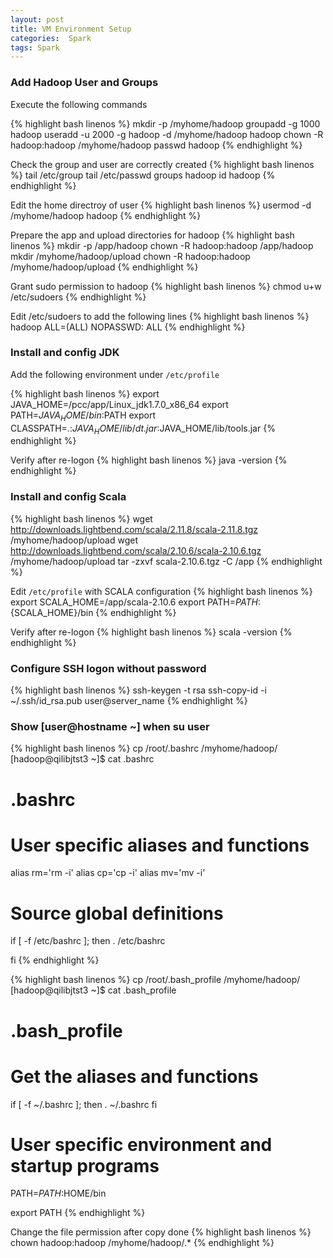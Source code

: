 ```yaml
---
layout: post
title: VM Environment Setup
categories:  Spark
tags: Spark
---
```


### Add Hadoop User and Groups

Execute the following commands

{% highlight bash linenos %}
mkdir -p /myhome/hadoop
groupadd -g 1000 hadoop
useradd -u 2000 -g hadoop -d /myhome/hadoop hadoop
chown -R hadoop:hadoop /myhome/hadoop
passwd hadoop
{% endhighlight %}

Check the group and user are correctly created
{% highlight bash linenos %}
tail /etc/group
tail /etc/passwd
groups hadoop
id hadoop
{% endhighlight %}

Edit the home directroy of user
{% highlight bash linenos %}
usermod -d /myhome/hadoop hadoop
{% endhighlight %}

Prepare the app and upload directories for hadoop
{% highlight bash linenos %}
mkdir -p /app/hadoop
chown -R hadoop:hadoop /app/hadoop
mkdir /myhome/hadoop/upload
chown -R hadoop:hadoop /myhome/hadoop/upload
{% endhighlight %}

Grant sudo permission to hadoop
{% highlight bash linenos %}
chmod u+w /etc/sudoers
{% endhighlight %}

Edit /etc/sudoers to add the following lines
{% highlight bash linenos %}
hadoop  ALL=(ALL)       NOPASSWD: ALL
{% endhighlight %}



### Install and config JDK

Add the following environment under `/etc/profile`

{% highlight bash linenos %}
 export JAVA_HOME=/pcc/app/Linux_jdk1.7.0_x86_64
 export PATH=$JAVA_HOME/bin:$PATH
 export CLASSPATH=.:$JAVA_HOME/lib/dt.jar:$JAVA_HOME/lib/tools.jar
{% endhighlight %}

Verify after re-logon
{% highlight bash linenos %}
 java -version
{% endhighlight %}



### Install and config Scala

{% highlight bash linenos %}
wget http://downloads.lightbend.com/scala/2.11.8/scala-2.11.8.tgz /myhome/hadoop/upload
wget http://downloads.lightbend.com/scala/2.10.6/scala-2.10.6.tgz /myhome/hadoop/upload
tar -zxvf scala-2.10.6.tgz -C /app
{% endhighlight %}

Edit `/etc/profile` with SCALA configuration
{% highlight bash linenos %}
export SCALA_HOME=/app/scala-2.10.6
export PATH=$PATH:${SCALA_HOME}/bin
{% endhighlight %}

Verify after re-logon
{% highlight bash linenos %}
scala -version
{% endhighlight %}


### Configure SSH logon without password
{% highlight bash linenos %}
ssh-keygen -t rsa
ssh-copy-id -i ~/.ssh/id_rsa.pub user@server_name
{% endhighlight %}



### Show [user@hostname ~]  when su user

{% highlight bash linenos %}
 cp /root/.bashrc /myhome/hadoop/
 [hadoop@qilibjtst3 ~]$ cat .bashrc
 # .bashrc

 # User specific aliases and functions

 alias rm='rm -i'
 alias cp='cp -i'
 alias mv='mv -i'

 # Source global definitions
 if [ -f /etc/bashrc ]; then
         . /etc/bashrc

 fi
{% endhighlight %}

{% highlight bash linenos %}
 cp /root/.bash_profile /myhome/hadoop/
 [hadoop@qilibjtst3 ~]$ cat .bash_profile
 # .bash_profile

 # Get the aliases and functions
 if [ -f ~/.bashrc ]; then
         . ~/.bashrc
 fi

 # User specific environment and startup programs

 PATH=$PATH:$HOME/bin

 export PATH
{% endhighlight %}

Change the file permission after copy done
{% highlight bash linenos %}
chown hadoop:hadoop /myhome/hadoop/.*
{% endhighlight %}

